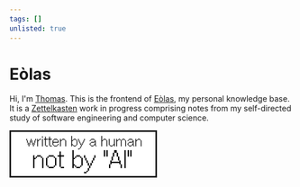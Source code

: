 ```yaml
---
tags: []
unlisted: true
---
```


# Eòlas

Hi, I'm [Thomas](https://systemsobscure.blog/). This is the frontend of
[Eòlas](https://github.com/thomasabishop/eolas), my personal knowledge base. It
is a [Zettelkasten](https://en.wikipedia.org/wiki/Zettelkasten) work in progress
comprising notes from my self-directed study of software engineering and
computer science.

![not-by-ai-badge](../../img/not-by-ai-alternative--light.svg)
